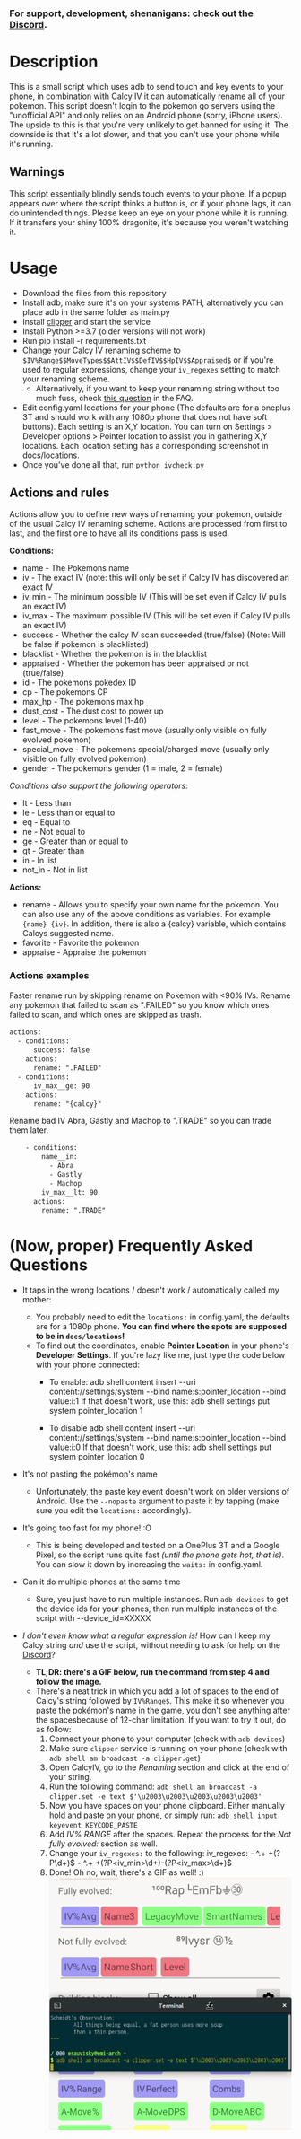 ### **For support, development, shenanigans: check out the [Discord](https://discord.gg/skUAWKg).**

# Description
This is a small script which uses adb to send touch and key events to your phone, in combination with Calcy IV it can automatically rename all of your pokemon. This script doesn't login to the pokemon go servers using the "unofficial API" and only relies on an Android phone (sorry, iPhone users). The upside to this is that you're very unlikely to get banned for using it. The downside is that it's a lot slower, and that you can't use your phone while it's running.

## Warnings
This script essentially blindly sends touch events to your phone. If a popup appears over where the script thinks a button is, or if your phone lags, it can do unintended things. Please keep an eye on your phone while it is running. If it transfers your shiny 100% dragonite, it's because you weren't watching it.

# Usage
- Download the files from this repository
- Install adb, make sure it's on your systems PATH, alternatively you can place adb in the same folder as main.py
- Install [clipper](https://github.com/majido/clipper) and start the service
- Install Python >=3.7 (older versions will not work)
- Run pip install -r requirements.txt
- Change your Calcy IV renaming scheme to `$IV%Range$$MoveTypes$$AttIV$$DefIV$$HpIV$$Appraised$` or if you're used to regular expressions, change your `iv_regexes` setting to match your renaming scheme.
    - Alternatively, if you want to keep your renaming string without too much fuss, check [this question](#space_trick) in the FAQ.
- Edit config.yaml locations for your phone (The defaults are for a oneplus 3T and should work with any 1080p phone that does not have soft buttons). Each setting is an X,Y location. You can turn on Settings > Developer options > Pointer location to assist you in gathering X,Y locations. Each location setting has a corresponding screenshot in docs/locations.
- Once you've done all that, run `python ivcheck.py`

## Actions and rules
Actions allow you to define new ways of renaming your pokemon, outside of the usual Calcy IV renaming scheme. Actions are processed from first to last, and the first one to have all its conditions pass is used.

**Conditions:**
- name - The Pokemons name
- iv - The exact IV (note: this will only be set if Calcy IV has discovered an exact IV
- iv_min - The minimum possible IV (This will be set even if Calcy IV pulls an exact IV)
- iv_max - The maximum possible IV (This will be set even if Calcy IV pulls an exact IV)
- success - Whether the calcy IV scan succeeded (true/false) (Note: Will be false if pokemon is blacklisted)
- blacklist - Whether the pokemon is in the blacklist
- appraised - Whether the pokemon has been appraised or not (true/false)
- id - The pokemons pokedex ID
- cp - The pokemons CP
- max_hp - The pokemons max hp
- dust_cost - The dust cost to power up
- level - The pokemons level (1-40)
- fast_move - The pokemons fast move (usually only visible on fully evolved pokemon)
- special_move - The pokemons special/charged move (usually only visible on fully evolved pokemon)
- gender - The pokemons gender (1 = male, 2 = female)

_Conditions also support the following operators:_
- lt - Less than
- le - Less than or equal to
- eq - Equal to
- ne - Not equal to
- ge - Greater than or equal to
- gt - Greater than
- in - In list
- not_in - Not in list

**Actions:**
- rename - Allows you to specify your own name for the pokemon. You can also use any of the above conditions as variables. For example `{name} {iv}`. In addition, there is also a {calcy} variable, which contains Calcys suggested name.
- favorite - Favorite the pokemon
- appraise - Appraise the pokemon

### Actions examples
Faster rename run by skipping rename on Pokemon with <90% IVs. Rename any pokemon that failed to scan as ".FAILED" so you know which ones failed to scan, and which ones are skipped as trash.

```
actions:
  - conditions:
      success: false
    actions:
      rename: ".FAILED"
  - conditions:
      iv_max__ge: 90
    actions:
      rename: "{calcy}"
```

Rename bad IV Abra, Gastly and Machop to ".TRADE" so you can trade them later.
```
    - conditions:
        name__in:
          - Abra
          - Gastly
          - Machop
        iv_max__lt: 90
      actions:
        rename: ".TRADE"
```

# (Now, proper) Frequently Asked Questions
- It taps in the wrong locations / doesn't work / automatically called my mother:
    - You probably need to edit the `locations:` in config.yaml, the defaults are for a 1080p phone. **You can find where the spots are supposed to be in `docs/locations`!**
    - To find out the coordinates, enable **Pointer Location** in your phone's **Developer Settings**. If you're lazy like me, just type the code below with your phone connected:
        - To enable:
                adb shell content insert --uri content://settings/system --bind name:s:pointer_location --bind value:i:1
                    If that doesn't work, use this:
                adb shell settings put system pointer_location 1

        - To disable
                adb shell content insert --uri content://settings/system --bind name:s:pointer_location --bind value:i:0
                    If that doesn't work, use this:
                adb shell settings put system pointer_location 0

- It's not pasting the pokémon's name
    - Unfortunately, the paste key event doesn't work on older versions of Android. Use the `--nopaste` argument to paste it by tapping (make sure you edit the `locations:` accordingly).

- It's going too fast for my phone! :O
    - This is being developed and tested on a OnePlus 3T and a Google Pixel, so the script runs quite fast _(until the phone gets hot, that is)_. You can slow it down by increasing the `waits:` in config.yaml.

- Can it do multiple phones at the same time
    - Sure, you just have to run multiple instances. Run `adb devices` to get the device ids for your phones, then run multiple instances of the script with --device_id=XXXXX

- _I don't even know what a regular expression is!_ How can I keep my Calcy string *and* use the script, without needing to ask for help on the [Discord](https://discord.gg/skUAWKg)?
    - **TL;DR: there's a GIF below, run the command from step 4 and follow the image.**
    - There's a neat trick in which you add a lot of spaces to the end of Calcy's string followed by `IV%Range$`. This make it so whenever you paste the pokémon's name in the game, you don't see anything after the spacesbecause of 12-char limitation. If you want to try it out, do as follow:
        1. Connect your phone to your computer (check with `adb devices`)
        2. Make sure `clipper` service is running on your phone (check with `adb shell am broadcast -a clipper.get`)
        3. Open CalcyIV, go to the *Renaming* section and click at the end of your string.
        4. Run the following command: `adb shell am broadcast -a clipper.set -e text $'\u2003\u2003\u2003\u2003\u2003'`
        5. Now you have spaces on your phone clipboard. Either manually hold and paste on your phone, or simply run: `adb shell input keyevent KEYCODE_PASTE`
        6. Add *IV% RANGE* after the spaces. Repeat the process for the *Not fully evolved:* section as well.
        7. Change your `iv_regexes:` to the following:
                iv_regexes:
                    - ^.+  +(?P<iv>\d+)$
                    - ^.+  +(?P<iv_min>\d+)\-(?P<iv_max>\d+)$
        8. Done! Oh no, wait, there's a GIF as well! :)
        ![](docs/tutorial_spaces.gif?raw=true)